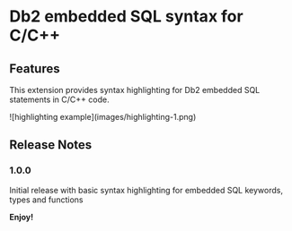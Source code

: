 # Db2 embedded SQL syntax for C/C++

## Features

This extension provides syntax highlighting for Db2 embedded SQL statements in C/C++ code.

\!\[highlighting example\]\(images/highlighting-1.png\)

## Release Notes

### 1.0.0

Initial release with basic syntax highlighting for embedded SQL keywords, types and functions


**Enjoy!**
